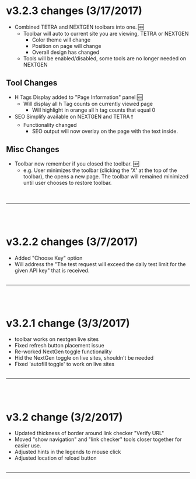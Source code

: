 # v3.2.3 changes (3/17/2017)
* Combined TETRA and NEXTGEN toolbars into one. :new:
  * Toolbar will auto to current site you are viewing, TETRA or NEXTGEN
    * Color theme will change
    * Position on page will change
    * Overall design has changed
  * Tools will be enabled/disabled, some tools are no longer needed on NEXTGEN
## Tool Changes
* H Tags Display added to "Page Information" panel :new:
  * Will display all h Tag counts on currently viewed page
    * Will highlight in orange all h tag counts that equal 0
* SEO Simplify available on NEXTGEN and TETRA :exclamation:
  * Functionality changed
    * SEO output will now overlay on the page with the text inside.
## Misc Changes
* Toolbar now remember if you closed the toolbar. :new:
  * e.g. User minimizes the toolbar (clicking the 'X' at the top of the toolbar), the opens a new page.  The toolbar will remained minimized until user chooses to restore toolbar.<br>
 <br><br>  
----------------------------------------
<br><br>
# v3.2.2 changes (3/7/2017)
- Added "Choose Key" option
- Will address the "The test request will exceed the daily test limit for the given API key" that is received.
<br><br>
----------------------------------------
<br><br>
# v3.2.1 change (3/3/2017)
- toolbar works on nextgen live sites
- Fixed refresh button placement issue
- Re-worked NextGen toggle functionality
- Hid the NextGen toggle on live sites, shouldn't be needed
- Fixed 'autofill toggle' to work on live sites
<br><br>
----------------------------------------
<br><br>
# v3.2 change (3/2/2017)
- Updated thickness of border around link checker "Verify URL"
- Moved "show navigation" and "link checker" tools closer together for easier use.
- Adjusted hints in the legends to mouse click
- Adjusted location of reload button
<br><br>
----------------------------------------
